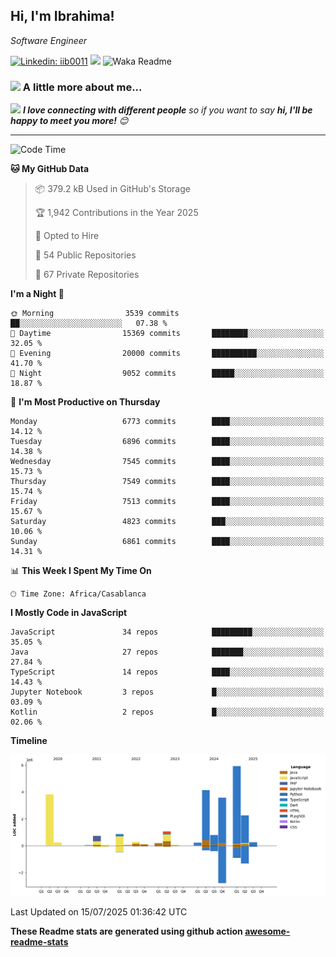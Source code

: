 <h2>Hi, I'm Ibrahima! </h2>
<p><em>Software Engineer 
</em></p>


[![Linkedin: iib0011](https://img.shields.io/badge/-iib0011-blue?style=flat-square&logo=Linkedin&logoColor=white&link=https://www.linkedin.com/in/iib0011/)](https://www.linkedin.com/in/iib0011/)
![](https://visitor-badge.glitch.me/badge?page_id=iib0011)
![Waka Readme](https://github.com/iib0011/iib0011/workflows/Waka%20Readme/badge.svg)


### <img src="https://media.giphy.com/media/VgCDAzcKvsR6OM0uWg/giphy.gif" width="50"> A little more about me...  


<img src="https://media.giphy.com/media/LnQjpWaON8nhr21vNW/giphy.gif" width="60"> <em><b>I love connecting with different people</b> so if you want to say <b>hi, I'll be happy to meet you more!</b> 😊</em>

---
<!--START_SECTION:waka-->
![Code Time](http://img.shields.io/badge/Code%20Time-5%2C090%20hrs%2051%20mins-blue)

**🐱 My GitHub Data** 

> 📦 379.2 kB Used in GitHub's Storage 
 > 
> 🏆 1,942 Contributions in the Year 2025
 > 
> 💼 Opted to Hire
 > 
> 📜 54 Public Repositories 
 > 
> 🔑 67 Private Repositories 
 > 
**I'm a Night 🦉** 

```text
🌞 Morning                3539 commits        ██░░░░░░░░░░░░░░░░░░░░░░░   07.38 % 
🌆 Daytime                15369 commits       ████████░░░░░░░░░░░░░░░░░   32.05 % 
🌃 Evening                20000 commits       ██████████░░░░░░░░░░░░░░░   41.70 % 
🌙 Night                  9052 commits        █████░░░░░░░░░░░░░░░░░░░░   18.87 % 
```
📅 **I'm Most Productive on Thursday** 

```text
Monday                   6773 commits        ████░░░░░░░░░░░░░░░░░░░░░   14.12 % 
Tuesday                  6896 commits        ████░░░░░░░░░░░░░░░░░░░░░   14.38 % 
Wednesday                7545 commits        ████░░░░░░░░░░░░░░░░░░░░░   15.73 % 
Thursday                 7549 commits        ████░░░░░░░░░░░░░░░░░░░░░   15.74 % 
Friday                   7513 commits        ████░░░░░░░░░░░░░░░░░░░░░   15.67 % 
Saturday                 4823 commits        ███░░░░░░░░░░░░░░░░░░░░░░   10.06 % 
Sunday                   6861 commits        ████░░░░░░░░░░░░░░░░░░░░░   14.31 % 
```


📊 **This Week I Spent My Time On** 

```text
🕑︎ Time Zone: Africa/Casablanca
```

**I Mostly Code in JavaScript** 

```text
JavaScript               34 repos            █████████░░░░░░░░░░░░░░░░   35.05 % 
Java                     27 repos            ███████░░░░░░░░░░░░░░░░░░   27.84 % 
TypeScript               14 repos            ████░░░░░░░░░░░░░░░░░░░░░   14.43 % 
Jupyter Notebook         3 repos             █░░░░░░░░░░░░░░░░░░░░░░░░   03.09 % 
Kotlin                   2 repos             █░░░░░░░░░░░░░░░░░░░░░░░░   02.06 % 
```



**Timeline**

![Lines of Code chart](https://raw.githubusercontent.com/iib0011/iib0011/master/assets/bar_graph.png)


 Last Updated on 15/07/2025 01:36:42 UTC
<!--END_SECTION:waka-->

**These Readme stats are generated using github action [awesome-readme-stats](https://github.com/iib0011/waka-readme-stats)**
